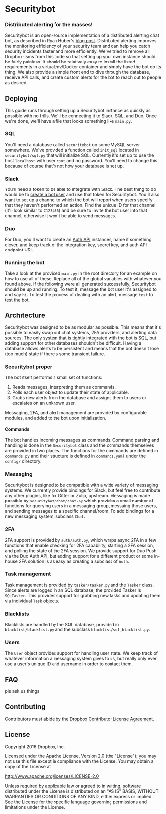 # Securitybot
### Distributed alerting for the masses!
Securitybot is an open-source implementation of a distributed alerting chat bot, as described in Ryan Huber's [blog post][slack-blog].
Distributed alerting improves the monitoring efficiency of your security team and can help you catch security incidents faster and more efficiently.
We've tried to remove all Dropbox-isms from this code so that setting up your own instance should be fairly painless.
It should be relatively easy to install the listed requirements in a virtualenv/Docker container and simply have the bot do its thing.
We also provide a simple front end to dive through the database, receive API calls, and create custom alerts for the bot to reach out to people as desired.

## Deploying
This guide runs through setting up a Securitybot instance as quickly as possible with no frills.
We'll be connecting it to Slack, SQL, and Duo.
Once we're done, we'll have a file that looks something like `main.py`.

### SQL
You'll need a database called `securitybot` on some MySQL server somewhere.
We've provided a function called `init_sql` located in `securitybot/sql.py` that will initialize SQL.
Currently it's set up to use the host `localhost` with user `root` and no password.
You'll need to change this because of course that's not how your database is set up.

### Slack
You'll need a token to be able to integrate with Slack.
The best thing to do would be to [create a bot user][bot-user] and use that token for Securitybot.
You'll also want to set up a channel to which the bot will report when users specify that they haven't performed an action.
Find the unique ID for that channel (it'll look similar to `C123456`) and be sure to invite the bot user into that channel, otherwise it won't be able to send messages.

### Duo
For Duo, you'll want to create an [Auth API][auth-api] instances, name it something clever, and keep track of the integration key, secret key, and auth API endpoint URI.

### Running the bot
Take a look at the provided `main.py` in the root directory for an example on how to use all of these.
Replace all of the global variables with whatever you found above.
If the following were all generated successfully, Securitybot should be up and running.
To test it, message the bot user it's assigned to and say `hi`.
To test the process of dealing with an alert, message `test` to test the bot.

## Architecture
Securitybot was designed to be as modular as possible.
This means that it's possible to easily swap out chat systems, 2FA providers, and alerting data sources.
The only system that is tightly integrated with the bot is SQL, but adding support for other databases shouldn't be difficult.
Having a database allows alerts to be persistent and means that the bot doesn't lose (too much) state if there's some transient failure.

### Securitybot proper
The bot itself performs a small set of functions:
1. Reads messages, interpreting them as commands.
2. Polls each user object to update their state of applicable.
3. Grabs new alerts from the database and assigns them to users or escalates on an unknown user.

Messaging, 2FA, and alert management are provided by configurable modules, and added to the bot upon initialization.

#### Commands
The bot handles incoming messages as commands.
Command parsing and handling is done in the `Securitybot` class and the commands themselves are provided in two places.
The functions for the commands are defined in `commands.py` and their structure is defined in `commands.yaml` under the `config/` directory.

### Messaging
Securitybot is designed to be compatible with a wide variety of messaging systems.
We currently provide bindings for Slack, but feel free to contribute any other plugins, like for Gitter or Zulip, upstream.
Messaging is made possible by `securitybot/chat/chat.py` which provides a small number of functions for querying users in a messaging group, messaing those users, and sending messages to a specific channel/room.
To add bindings for a new messaging system, subclass `Chat`.

### 2FA
2FA support is provided by `auth/auth.py`, which wraps async 2FA in a few functions that enable checking for 2FA capability, starting a 2FA session, and polling the state of the 2FA session.
We provide support for Duo Push via the Duo Auth API, but adding support for a different product or some in-house 2FA solution is as easy as creating a subclass of `Auth`.

### Task management
Task management is provided by `tasker/tasker.py` and the `Tasker` class.
Since alerts are logged in an SQL database, the provided Tasker is `SQLTasker`.
This provides support for grabbing new tasks and updating them via individual `Task` objects.

### Blacklists
Blacklists are handled by the SQL database, provided in `blacklist/blacklist.py` and the subclass `blacklist/sql_blacklist.py`.

### Users
The `User` object provides support for handling user state.
We keep track of whatever information a messaging system gives to us, but really only ever use a user's unique ID and username in order to contact them.

## FAQ

pls ask us things

## Contributing
Contributors must abide by the [Dropbox Contributor License Agreement][cla].

## License

Copyright 2016 Dropbox, Inc.

Licensed under the Apache License, Version 2.0 (the "License");
you may not use this file except in compliance with the License.
You may obtain a copy of the License at

   http://www.apache.org/licenses/LICENSE-2.0

Unless required by applicable law or agreed to in writing, software
distributed under the License is distributed on an "AS IS" BASIS,
WITHOUT WARRANTIES OR CONDITIONS OF ANY KIND, either express or implied.
See the License for the specific language governing permissions and
limitations under the License.



[slack-blog]: https://slack.engineering/distributed-security-alerting-c89414c992d6 "Distributed Alerting"
[bot-user]: https://api.slack.com/bot-users "Slack Bot Users"
[auth-api]: https://duo.com/docs/authapi "Duo Auth API"
[cla]: https://opensource.dropbox.com/cla/ "Dropbox CLA"
